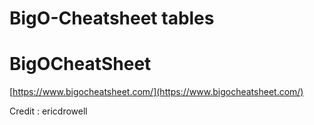 # BigO-Cheatsheet tables
BigOCheatSheet
==============
[https://www.bigocheatsheet.com/](https://www.bigocheatsheet.com/)

Credit : ericdrowell
